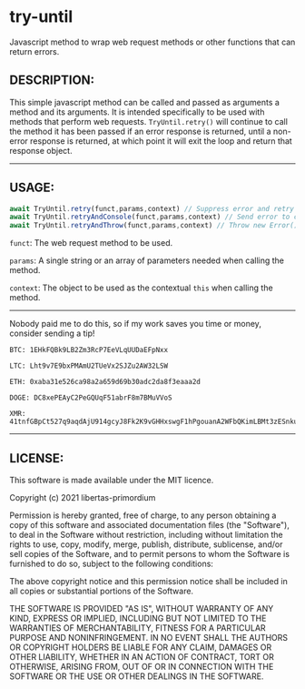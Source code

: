 # try-until
Javascript method to wrap web request methods or other functions that can return errors.

## DESCRIPTION:
This simple javascript method can be called and passed as arguments a method and its arguments. It is intended specifically to be used with methods that perform web requests. `TryUntil.retry()` will continue to call the method it has been passed if an error response is returned, until a non-error response is returned, at which point it will exit the loop and return that response object.
___
## USAGE:
```js
await TryUntil.retry(funct,params,context) // Suppress error and retry  
await TryUntil.retryAndConsole(funct,params,context) // Send error to console.error() and retry  
await TryUntil.retryAndThrow(funct,params,context) // Throw new Error() and retry  
```
`funct`: The web request method to be used.

`params`: A single string or an array of parameters needed when calling the method.

`context`: The object to be used as the contextual `this` when calling the method.
___
Nobody paid me to do this, so if my work saves you time or money, consider sending a tip!

```
BTC: 1EHkFQBk9LB2Zm3RcP7EeVLqUUDaEFpNxx

LTC: Lht9v7E9bxPMAmU2TUeVx2SJZu2AW32LSW

ETH: 0xaba31e526ca98a2a659d69b30adc2da8f3eaaa2d

DOGE: DC8xePEAyC2PeGQUqF51abrF8m7BMuVVoS

XMR: 41tnfGBpCt527q9aqdAjU914gcyJ8Fk2K9vGHHxswgF1hPgouanA2WFbQKimLBMt3zESnkuBWcn29NMiVAC1k4CxRMAdqB6
```
___
## LICENSE:
This software is made available under the MIT licence.

Copyright (c) 2021 libertas-primordium

Permission is hereby granted, free of charge, to any person obtaining a copy of this software and associated documentation files (the "Software"), to deal in the Software without restriction, including without limitation the rights to use, copy, modify, merge, publish, distribute, sublicense, and/or sell copies of the Software, and to permit persons to whom the Software is furnished to do so, subject to the following conditions:

The above copyright notice and this permission notice shall be included in all copies or substantial portions of the Software.

THE SOFTWARE IS PROVIDED "AS IS", WITHOUT WARRANTY OF ANY KIND, EXPRESS OR IMPLIED, INCLUDING BUT NOT LIMITED TO THE WARRANTIES OF MERCHANTABILITY, FITNESS FOR A PARTICULAR PURPOSE AND NONINFRINGEMENT. IN NO EVENT SHALL THE AUTHORS OR COPYRIGHT HOLDERS BE LIABLE FOR ANY CLAIM, DAMAGES OR OTHER LIABILITY, WHETHER IN AN ACTION OF CONTRACT, TORT OR OTHERWISE, ARISING FROM, OUT OF OR IN CONNECTION WITH THE SOFTWARE OR THE USE OR OTHER DEALINGS IN THE SOFTWARE.

